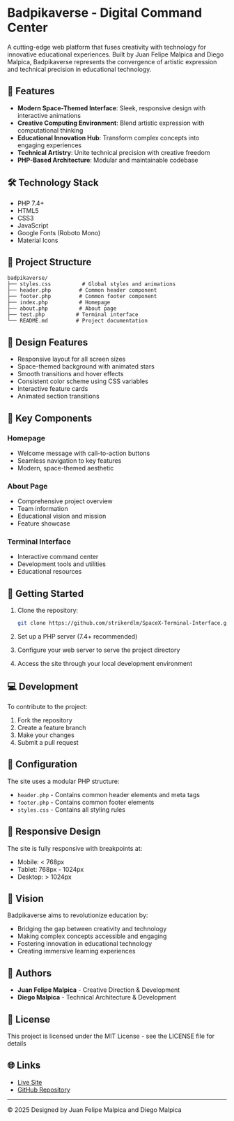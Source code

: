 # Badpikaverse - Digital Command Center

A cutting-edge web platform that fuses creativity with technology for innovative educational experiences. Built by Juan Felipe Malpica and Diego Malpica, Badpikaverse represents the convergence of artistic expression and technical precision in educational technology.

## 🚀 Features

- **Modern Space-Themed Interface**: Sleek, responsive design with interactive animations
- **Creative Computing Environment**: Blend artistic expression with computational thinking
- **Educational Innovation Hub**: Transform complex concepts into engaging experiences
- **Technical Artistry**: Unite technical precision with creative freedom
- **PHP-Based Architecture**: Modular and maintainable codebase

## 🛠️ Technology Stack

- PHP 7.4+
- HTML5
- CSS3
- JavaScript
- Google Fonts (Roboto Mono)
- Material Icons

## 📂 Project Structure

```
badpikaverse/
├── styles.css          # Global styles and animations
├── header.php         # Common header component
├── footer.php         # Common footer component
├── index.php          # Homepage
├── about.php          # About page
├── test.php          # Terminal interface
└── README.md         # Project documentation
```

## 🎨 Design Features

- Responsive layout for all screen sizes
- Space-themed background with animated stars
- Smooth transitions and hover effects
- Consistent color scheme using CSS variables
- Interactive feature cards
- Animated section transitions

## 🌟 Key Components

### Homepage
- Welcome message with call-to-action buttons
- Seamless navigation to key features
- Modern, space-themed aesthetic

### About Page
- Comprehensive project overview
- Team information
- Educational vision and mission
- Feature showcase

### Terminal Interface
- Interactive command center
- Development tools and utilities
- Educational resources

## 🚀 Getting Started

1. Clone the repository:
   ```bash
   git clone https://github.com/strikerdlm/SpaceX-Terminal-Interface.git
   ```

2. Set up a PHP server (7.4+ recommended)

3. Configure your web server to serve the project directory

4. Access the site through your local development environment

## 💻 Development

To contribute to the project:

1. Fork the repository
2. Create a feature branch
3. Make your changes
4. Submit a pull request

## 🔧 Configuration

The site uses a modular PHP structure:
- `header.php` - Contains common header elements and meta tags
- `footer.php` - Contains common footer elements
- `styles.css` - Contains all styling rules

## 📱 Responsive Design

The site is fully responsive with breakpoints at:
- Mobile: < 768px
- Tablet: 768px - 1024px
- Desktop: > 1024px

## 🎯 Vision

Badpikaverse aims to revolutionize education by:
- Bridging the gap between creativity and technology
- Making complex concepts accessible and engaging
- Fostering innovation in educational technology
- Creating immersive learning experiences

## 👥 Authors

- **Juan Felipe Malpica** - Creative Direction & Development
- **Diego Malpica** - Technical Architecture & Development

## 📄 License

This project is licensed under the MIT License - see the LICENSE file for details

## 🌐 Links

- [Live Site](https://badpikaverse.tech)
- [GitHub Repository](https://github.com/strikerdlm/SpaceX-Terminal-Interface)

---

© 2025 Designed by Juan Felipe Malpica and Diego Malpica 
